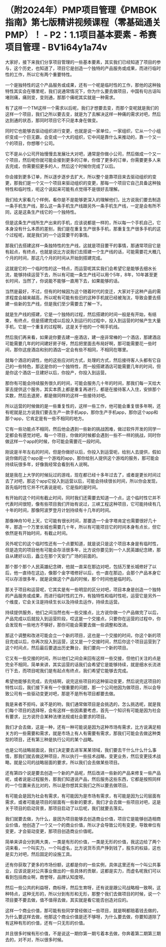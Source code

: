 # （附2024年）PMP项目管理《PMBOK指南》第七版精讲视频课程（零基础通关PMP）！ - P2：1.1项目基本要素 - 希赛项目管理 - BV1i64y1a74v

大家好，接下来我们分享项目管理的一些基本要素，其实我们已经知道了项目的参与，这个历史，也知道了，项目它是创造一个独特的产品服务或成果，而进行临时性的工作，所以它有两个重要特性。

一个是独特性的这个产品服务或成果，还有一个呢是临时性的工作，那他的这种独特性其实会在哪里呢，我们说通常情况下，你为什么要去做项目，中国有句古话叫堵则痛，痛则变，变则通，那那个痛呢其实就是一种需求。

有了这样一个TM这样一个需求以后呢，我们才想要去变，而那个变呢就是我们的这样一个项目，我们之所以要去变，就是为了去解决这样一种痛的需求对吧，然后达到通的状态，那同时项目它不只是本身在做变。

同时它也能够去驱动组织进行变更，也就是说一家单位，一家组织，它从一个小组织变成一个巨无霸，会变成一个大的组织，它中间是靠什么来推动的，靠一个又一个的项目，你想哪个公司。

它不是从小公司开始慢慢去发展壮大对吧，通常是你做小公司，然后做成一个又一个项目，然后呢你就可能会接到更多的订单，你借了更多的订单，你需要更多人来去完成，你需要招更多的人，然后这个时候你完成了以后。

你会接到更多订单，所以逐步逐步去扩大，所以整个是靠项目来去驱动组织的变更，那我们是一个又一个项目来驱动组织的变更，那每一个项目它自己具备这种独特性和临时性，呃这个说起来可能有点觉得不是很好去理解。

我们给大家看几个样例，看你是不是能够更深入的理解他们，比方说我们要去制造一条手机生产线，那么这一条手机生产线跟另外一条手机生产线，一定是会有所不同，这是这条生产线它的一个独特性。

但是这条生产线所生产出来的手机，应该说都是一样的，所以每一个手机自己，它本身没有什么本质的差别，我们是在重复生产很多手机，那重复生产很多手机的这个过程呢，就是我们的一个运营要干的事情。

那我们去搭建这样一条独特性的生产线，这就是项目要干的事情，那通常项目它是有起点，有终点，也就是说比方说我们去搭建一个生产线的话，可能需要花大概几个月的时间，那这几个月的时间从开始到搭建完成。

这就是它的一个临时性的这一特点，而运营呢其实我们会希望它是能够去细水长流，能够持续运营下去，所以有可能一条生产线可以用个5年，8年，10年甚至更长时间，当然了，你说能不能够一直用下去，如果能够的话。

当然是最好，不过，但有的时候因为这个随着时代的变迁，大家对于这种产品的需求程度会越来越高，所以呢有可能有些旧的这种手机就已经被淘汰，导致会要去搭建一些新的生产线，但是我们至少需要去了解一下。

就是生产线的搭建，它是一个独特的过程，然后搭建的时间一般是有开始，有结束，有终点，但是搭建完成以后投入到运行的过程中，投入到运营的时候产生大量手机，它是一个重复的过程啊，这是关于他的一个啊手机线。

然后我们再来看，如果说你要去建一座酒店，建一座非常棒的一个酒店，那建酒店可能需要几年的时间建好房子呀，然后把里面去布局好啊，那可能需要花一些时间，那你这座酒店和别的酒店一定会有些不相同，不相同在哪里。

就每个酒店的调性，他的这些应对的方式，处理的方式，然后接待客人头都有它自己的一些特色，那这是你的一个独特性，而一般搭建酒店可能需要几年的时间，但是你这个酒店一旦建好以后，你投产，你投入到运营。

那你有可能会持续服务很久的时间，可能会服务几十年的时间，那我们每一天给大家去提供这个服务，其实本质上都是重复再进行，都是在接待客人入住，安排那个实数，然后去退房，都是做同样的这样一些接待对吧。

所以运营的时候做的是一些重复性的，这样一些工作，他可能会重复很多年啊，还有呢就是比方说我们要去生产一款手机app，那你生产手机app，那你这个app和那个app，它肯定是有一些不相同的地方。

它有一些功能点不相同，然后他会遇到一些新的挑战困难，做过软件开发的同学一定都会有感觉对吧，每一个项目，你做的时候都会遇到一些不一样的挑战，同时你做这样一个app的时候，你可能会需要花一段时间。

刚说是半年左右的时间，但是你做好以后，你投入到运营呃，给别人去提供，假如说你做的这个app是一个游戏的app，那你给别人提供这个游戏的服务，那可能会持续玩很多年，好像我经常会看到有人说啊。

就是我在上大学的时候玩过的游戏，现在都已经十多年过去了，或者是更长时间过去了对吧，那这个app它投入到运营以后，可能会持续很长时间，所以你会发现，首先临时性它并不代表说是呃，它是指的是时间。

有开始的这个时间有截止时间，同时我们还需要去知道一个点，这个临时性它并不代表时间很短，像有些项目我们开始有说过，三峡工程这种项目，它可能持续有几十年的时间，那像阿波罗登月计划持续有十几年的时间。

那像神舟10号上天，它可能有很长时间，那要造一个金字塔肯定也需要很好几十年，那造一个万里长城也需要几十年，所以有可能项目它的时间本身有点长，但它依然是有开始时间，有截止时间。

另外呢它的这个临时性还有一个点要知道，就是说只是这个项目本身是有临时性，但是造完的项目他有可能会存活很多年，比方说你要见到一个人民英雄纪念碑，那自从建好以后，矗立在那个天安门广场的前面的。

那个那个那个人民英雄纪念碑，他就一直呆在那边对吧，包括万里长城修好了以后，他一直待在这边，像那个金字塔修好以后，也一直在那边，会那个产品本身它可以存活很多年，就是说做这个产品的时候，那个时间他是临时的。

那关于项目和运营呢，它其实是有一些明显的区分对吧，项目本身是创造一个独特的产品服务或成果，而进行临时性的工作，有独特性和临时性呃，运营它是另外一个维度，它会关注是持续生长以及持续去运作，持续去运营。

持续提供服务，他们之间当然也有一些交接点，比方说你做一个产品做完了以后，产品完成以后就投入到运营阶段，哎这是一个交接点，只要你在运营的过程中，你会发现有一些地方不够好，那你可能会需要去做一些调整和改进。

那这个调整和改进可能会立一个新的项目，这也是一个交接的时间，你这个新的项目完成以后，你再次投入到运营，这又是一个交接时间，然后你这个项目运营到了这个时间点，然后最后要退出历史舞台，我们要向一个新的项目。

它又有一些交接的时间，所以他们之间会来回有这样一些交接，但他们关注的点是完全不相同，简单来讲，其实运营的话我们会希望它是能够持续，就是细水长流进行下去，而项目呢我们是有起点有终点，我们希望它能够去完成。

希望他能够去完成，去完结啊，说完这些项目的这种驱动变更，然后说完这项目的特性以后，我们接下来有一个很重要的问题，那一个公司他因为做项目，所以会导致公司有一些驱动变更对吧，那是不是所有项目都要去做。

我是来者不拒吗，诶不是的哟，我们通常做项目是会挑选的，怎么挑选呢，就是我们每个项目的选择呀，会有这样一些因素要考虑，首先一个知识有可能是因为社会有要求，比方说符合某种法律法规或社会要求的项目。

我们才会去做，这是一种，还有一种可能说是因为这种市场有需求，比方说满足相关方的一些需要和需求，就是市场上有人有需要有需求，那我们可能会去做这种类型的项目，还有第三种是执行公司的某个战略。

也是公司战略层面说，我们决定要去进军某某领域，我们要去干什么什么什么事情，那我们就去做这种项目，所以执行一些技术战略，变更业务，然后变更技术战略，就是公司的战略层面的要求，所以我们会去做某些项目。

还有第四个说是要去创造一个新的产品呢，然后改进一些新的产品来修复一些产品呢，或者说是过程服务，那我们知道说产品，然后服务这些东西，它都是按照同样的一个位置来去比对的，所以是你想其实我们之所以要去做项目。

有可能会是因为社会有需求，有可能因为是市场有需求，有可能是因为公司层面有需求，或者可能是项目的层面有一些新的要求，我们才会去做一些项目对吧，这是关于项目的启动背景，那项目启动了以后呢，我们就要去落实。

我们就要去做，为什么，是因为项目能够去创造商业价值，项目它是能够创造相商业价值，他创造了一个又一个的商业价值，所以才会导致公司有变更，导致单位有变更，才会驱动变更，那项目创造商业价值呢。

简单来讲会分到两大类，一类是有形的价值，一类是无形的价值，我这边给了两个词来看，一个叫实力，一个叫虚名，比方说货币资产挣到钱了，股东的权益，这也是实力对吧，然后固定的设施工具。

还有你获取了更多的市场份额，这都是你的一些实例，具体这里还有一个叫公共事业，应该说是对公共事业做出的一些具体的贡献，这都是实力，而虚名呢我们可以看到包括商业啊，商誉呀，品牌认知度呀。

然后一些公共的利益呀，商标呀，然后生育呀，还有说是跟公司战略相一致啊，这种特点，这种无形的，所以分到有形和无形，那整个我们去做项目的时候，说一个项目要不要去做，值不值得去做，其实就是看它能否创造对应的。

这样一个商业价值，那可能有些同学曾经做过一些项目，就是啊都赔着钱去做的，为什么要这样去做，他那这个商业价值是还不够呀，为什么要去做，你要知道除了有这种有形的价值，还有一只无形的价值。

并且很多时候有形价值，不是说这一期你第一期亏着本去做，你奔着第二期第三期去的，对不对，所以很多时候。